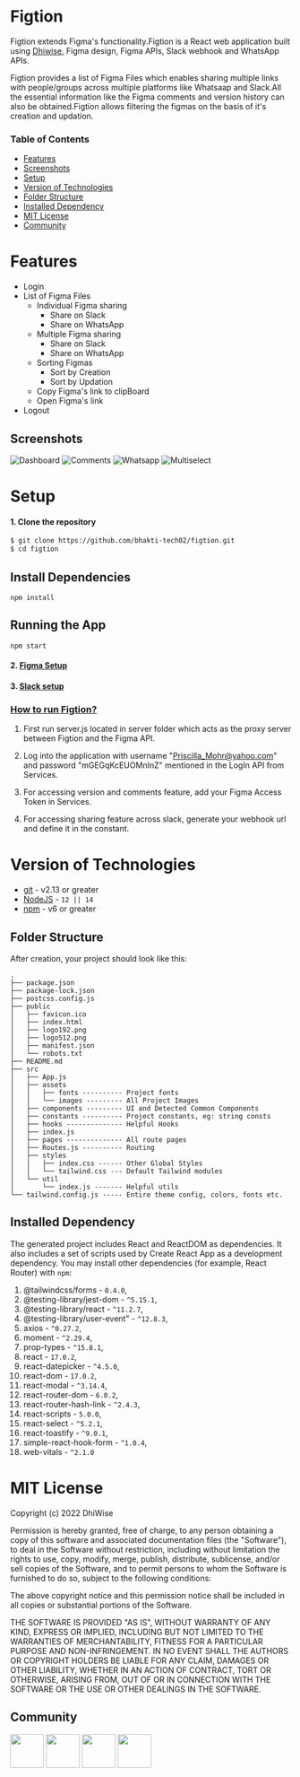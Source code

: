 # Figtion
Figtion extends Figma's functionality.Figtion is a React web application built using [Dhiwise](dhiwise.com), Figma design, Figma APIs, Slack webhook and WhatsApp APIs.

Figtion provides a list of Figma Files which enables sharing multiple links with people/groups across multiple platforms like Whatsaap and Slack.All the essential information like the Figma comments and version history can also be obtained.Figtion allows filtering the figmas on the basis of it's creation and updation.

### Table of Contents
- [Features](#features)
- [Screenshots](#screenshots)
- [Setup](#setup)
- [Version of Technologies](#version-of-technologies)
- [Folder Structure](#folder-structure)
- [Installed Dependency](#installed-dependency)
- [MIT License](#mit-license)
- [Community](#community)


# Features
<ul>
<li>Login</li>
<li>
List of Figma Files
<ul>
<li>Individual Figma sharing 
<ul>
<li>Share on Slack </li>
<li>Share on WhatsApp </li>
</ul></li>
<li>Multiple Figma sharing 
<ul>
<li>Share on Slack </li>
<li>Share on WhatsApp </li>
</ul></li>

<li>Sorting Figmas
<ul>
<li>Sort by Creation </li>
<li>Sort by Updation </li>
</ul></li>
<li>Copy Figma's link to clipBoard</li>
<li>Open Figma's link</li>

</ul>
</li>
<li>Logout</li>
</ul>

## Screenshots
![Dashboard](https://github.com/bhakti-tech02/figtion/blob/main/src/assets/images/dashboard.png) 
![Comments](https://github.com/bhakti-tech02/figtion/blob/main/src/assets/images/comments.png) 
![Whatsapp](https://github.com/bhakti-tech02/figtion/blob/main/src/assets/images/linkToWhatsapp.png)
![Multiselect](https://github.com/bhakti-tech02/figtion/blob/main/src/assets/images/multiselect.png) 


# Setup

#### 1. Clone the repository
```sh
$ git clone https://github.com/bhakti-tech02/figtion.git
$ cd figtion
```
## Install Dependencies

    npm install
## Running the App

    npm start

#### 2. [Figma Setup](https://www.figma.com/developers/api)
#### 3. [Slack setup](https://api.slack.com/messaging/webhooks)

<h3><u>How to run Figtion?</u></h3>

  1. First run server.js located in server folder which acts as the proxy server between Figtion and the Figma API.

  2. Log into the application with username "Priscilla_Mohr@yahoo.com" and password "mGEGqKcEUOMnInZ" mentioned in the LogIn API from Services.

  3. For accessing version and comments feature, add your Figma Access Token in Services.

  4. For accessing sharing feature across slack, generate your webhook url and define it in the constant.
 
# Version of Technologies

- [git](https://git-scm.com/) - v2.13 or greater
- [NodeJS](https://nodejs.org/en/) - `12 || 14 `
- [npm](https://www.npmjs.com/) - v6 or greater

## Folder Structure

After creation, your project should look like this:

```
.
├── package.json
├── package-lock.json
├── postcss.config.js
├── public
│   ├── favicon.ico
│   ├── index.html
│   ├── logo192.png
│   ├── logo512.png
│   ├── manifest.json
│   └── robots.txt
├── README.md
├── src
│   ├── App.js
│   ├── assets
│   │   ├── fonts ---------- Project fonts
│   │   └── images --------- All Project Images
│   ├── components --------- UI and Detected Common Components
│   ├── constants ---------- Project constants, eg: string consts
│   ├── hooks -------------- Helpful Hooks
│   ├── index.js
│   ├── pages -------------- All route pages
│   ├── Routes.js ---------- Routing
│   ├── styles
│   │   ├── index.css ------ Other Global Styles
│   │   └── tailwind.css --- Default Tailwind modules
│   └── util
│       └── index.js ------- Helpful utils
└── tailwind.config.js ----- Entire theme config, colors, fonts etc.
```

## Installed Dependency

The generated project includes React and ReactDOM as dependencies. It also includes a set of scripts used by Create React App as a development dependency. You may install other dependencies (for example, React Router) with `npm`:


   1. @tailwindcss/forms - `0.4.0`,
   2. @testing-library/jest-dom - `^5.15.1`,
   3. @testing-library/react - `^11.2.7`,
   4. @testing-library/user-event" - `^12.8.3`,
   5. axios - `^0.27.2`,
   6. moment - `^2.29.4`,
   7. prop-types - `^15.8.1`,
   8. react - `17.0.2`,
   9. react-datepicker - `^4.5.0`,
   10. react-dom - `17.0.2`,
   11. react-modal - `^3.14.4`,
   12. react-router-dom - `6.0.2`,
   13. react-router-hash-link - `^2.4.3`,
   14. react-scripts - `5.0.0`,
   15. react-select - `^5.2.1`,
   16. react-toastify - `^9.0.1`,
   17. simple-react-hook-form - `^1.0.4`,
   18. web-vitals - `^2.1.0`

# MIT License

Copyright (c) 2022 DhiWise

Permission is hereby granted, free of charge, to any person obtaining a copy
of this software and associated documentation files (the "Software"), to deal
in the Software without restriction, including without limitation the rights
to use, copy, modify, merge, publish, distribute, sublicense, and/or sell
copies of the Software, and to permit persons to whom the Software is
furnished to do so, subject to the following conditions:

The above copyright notice and this permission notice shall be included in all
copies or substantial portions of the Software.

THE SOFTWARE IS PROVIDED "AS IS", WITHOUT WARRANTY OF ANY KIND, EXPRESS OR
IMPLIED, INCLUDING BUT NOT LIMITED TO THE WARRANTIES OF MERCHANTABILITY,
FITNESS FOR A PARTICULAR PURPOSE AND NON-INFRINGEMENT. IN NO EVENT SHALL THE
AUTHORS OR COPYRIGHT HOLDERS BE LIABLE FOR ANY CLAIM, DAMAGES OR OTHER
LIABILITY, WHETHER IN AN ACTION OF CONTRACT, TORT OR OTHERWISE, ARISING FROM,
OUT OF OR IN CONNECTION WITH THE SOFTWARE OR THE USE OR OTHER DEALINGS IN THE
SOFTWARE.
## Community

<a href="https://twitter.com/dhiwise"><img src="https://user-images.githubusercontent.com/35039342/55471524-8e24cb00-5627-11e9-9389-58f3d4419153.png" width="60"></a>
<a href="https://discord.com/invite/rFMnCG5MZ7"><img src="https://user-images.githubusercontent.com/47489894/183043664-b01aac56-0372-458a-bde9-3f2a6bded21b.png" width="60"></a>
<a href="https://www.dhiwise.com/"><img src="https://global-uploads.webflow.com/618e36726d3c0f19c9284e56/62383865d5477f2e4f6b6e2e_main-monogram-p-500.png" width="60"></a>
<a href="https://www.youtube.com/c/DhiWise"><img src="https://www.gstatic.com/youtube/img/promos/growth/e627e007b3838086012608ef9370c211889f46b95b2335af722b53a2e49a0cd6_122x56.webp" width="60"></a>

